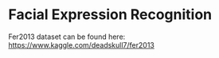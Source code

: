 # Facial Expression Recognition

Fer2013 dataset can be found here: https://www.kaggle.com/deadskull7/fer2013
